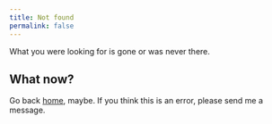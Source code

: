 ```yaml
---
title: Not found
permalink: false
---
```


What you were looking for is gone or was never there.

## What now?

Go back [home](/), maybe. If you think this is an error, please send me a message.
